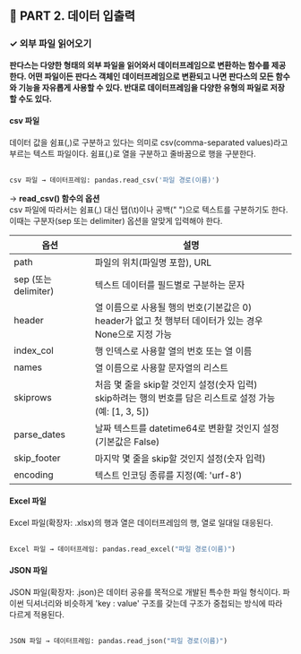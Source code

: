 <h2>📌 PART 2. 데이터 입출력</h2>
<h3>✓ 외부 파일 읽어오기</h3>

**판다스는 다양한 형태의 외부 파일을 읽어와서 데이터프레임으로 변환하는 함수를 제공한다. 어떤 파일이든 판다스 객체인 데이터프레임으로 변환되고 나면 판다스의 모든 함수와 기능을 자유롭게 사용할 수 있다. 반대로 데이터프레임을 다양한 유형의 파일로 저장할 수도 있다.**

<h4>csv 파일</h4>
데이터 값을 쉼표(,)로 구분하고 있다는 의미로 csv(comma-separated values)라고 부르는 텍스트 파일이다. 쉼표(,)로 열을 구분하고 줄바꿈으로 행을 구분한다.<br>
<br>

```python
csv 파일 → 데이터프레임: pandas.read_csv('파일 경로(이름)')
```

→ **read_csv() 함수의 옵션**<br>
csv 파일에 따라서는 쉼표(,) 대신 탭(\t)이나 공백(" ")으로 텍스트를 구분하기도 한다. 이때는 구분자(sep 또는 delimiter) 옵션을 알맞게 입력해야 한다.

<table>
  <thead>
    <tr>
      <th style="text-align: center;">옵션</th>
      <th style="text-align: center;">설명</th>
    </tr>
  </thead>
  <tbody>
    <tr>
      <td style="text-align: left;">path</td>
      <td style="text-align: left;">파일의 위치(파일명 포함), URL</td>
    </tr>
    <tr>
      <td style="text-align: left;">sep (또는 delimiter)</td>
      <td style="text-align: left;">텍스트 데이터를 필드별로 구분하는 문자</td>
    </tr>
    <tr>
      <td style="text-align: left;">header</td>
      <td style="text-align: left;">열 이름으로 사용될 행의 번호(기본값은 0)<br> header가 없고 첫 행부터 데이터가 있는 경우 None으로 지정 가능</td>
    </tr>
    <tr>
      <td style="text-align: left;">index_col</td>
      <td style="text-align: left;">행 인덱스로 사용할 열의 번호 또는 열 이름</td>
      <tr>
      <td style="text-align: left;">names</td>
      <td style="text-align: left;">열 이름으로 사용할 문자열의 리스트</td>
    </tr>
    <tr>
      <td style="text-align: left;">skiprows</td>
      <td style="text-align: left;">처음 몇 줄을 skip할 것인지 설정(숫자 입력)<br> skip하려는 행의 번호를 담은 리스트로 설정 가능(예: [1, 3, 5])</td>
    </tr>
    <tr>
      <td style="text-align: left;">parse_dates</td>
      <td style="text-align: left;">날짜 텍스트를 datetime64로 변환할 것인지 설정(기본값은 False)</td>
    </tr>
    <tr>
      <td style="text-align: left;">skip_footer</td>
      <td style="text-align: left;">마지막 몇 줄을 skip할 것인지 설정(숫자 입력)</td>
    </tr>
    <tr>
      <td style="text-align: left;">encoding</td>
      <td style="text-align: left;">텍스트 인코딩 종류를 지정(예: 'urf-8')</td>
    </tr>
  </tbody>
</table>

<h4>Excel 파일</h4>
Excel 파일(확장자: .xlsx)의 행과 열은 데이터프레임의 행, 열로 일대일 대응된다.<br>
<br>

```python
Excel 파일 → 데이터프레임: pandas.read_excel("파일 경로(이름)")
```


<h4>JSON 파일</h4>
JSON 파일(확장자: .json)은 데이터 공유를 목적으로 개발된 특수한 파일 형식이다. 파이썬 딕셔너리와 비슷하게 'key : value' 구조를 갖는데 구조가 중첩되는 방식에 따라 다르게 적용된다.<br>
<br>

```python
JSON 파일 → 데이터프레임: pandas.read_json("파일 경로(이름)")
```